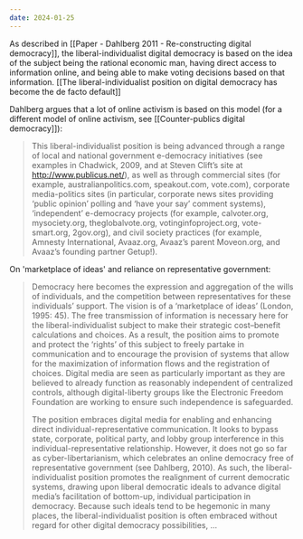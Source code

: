 ```yaml
---
date: 2024-01-25
---
```


As described in [[Paper - Dahlberg 2011 -  Re-constructing digital democracy]], the liberal-individualist digital democracy is based on the idea of the subject being the rational economic man, having direct access to information online, and being able to make voting decisions based on that information. [[The liberal-individualist position on digital democracy has become the de facto default]]

Dahlberg argues that a lot of online activism is based on this model (for a different model of online activism, see [[Counter-publics digital democracy]]):

>This liberal-individualist position is being advanced through a range of local and national government e-democracy initiatives (see examples in Chadwick, 2009, and at Steven Clift’s site at http://www.publicus.net/), as well as through commercial sites (for example, australianpolitics.com, speakout.com, vote.com), corporate media-politics sites (in particular, corporate news sites providing ‘public opinion’ polling and ‘have your say’ comment systems), ‘independent’ e-democracy projects (for example, calvoter.org, mysociety.org, theglobalvote.org, votinginfoproject.org, vote-smart.org, 2gov.org), and civil society practices (for example, Amnesty International, Avaaz.org, Avaaz’s parent Moveon.org, and Avaaz’s founding partner Getup!). 

On 'marketplace of ideas' and reliance on representative government:

>Democracy here becomes the expression and aggregation of the wills of individuals, and the competition between representatives for these individuals’ support. The vision is of a ‘marketplace of ideas’ (London, 1995: 45). The free transmission of information is necessary here for the liberal-individualist subject to make their strategic cost–benefit calculations and choices. As a result, the position aims to promote and protect the ‘rights’ of this subject to freely partake in communication and to encourage the provision of systems that allow for the maximization of information flows and the registration of choices. Digital media are seen as particularly important as they are believed to already function as reasonably independent of centralized controls, although digital-liberty groups like the Electronic Freedom Foundation are working to ensure such independence is safeguarded. 
>
>The position embraces digital media for enabling and enhancing direct individual-representative communication. It looks to bypass state, corporate, political party, and lobby group interference in this individual-representative relationship. However, it does not go so far as cyber-libertarianism, which celebrates an online democracy free of representative government (see Dahlberg, 2010). As such, the liberal-individualist position promotes the realignment of current democratic systems, drawing upon liberal democratic ideals to advance digital media’s facilitation of bottom-up, individual participation in democracy. Because such ideals tend to be hegemonic in many places, the liberal-individualist position is often embraced without regard for other digital democracy possibilities, ...